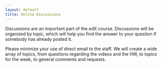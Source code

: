 ```yaml
---
layout: default
title: Online Discussions
---
```

Discussions are an important part of the edX course. Discussions will be organized by topic, which will help you find the answer to your question if somebody has already posted it.

Please minimize your use of direct email to the staff. We will create a wide array of topics, from questions regarding the videos and the HW, to topics for the week, to general comments and requests.
